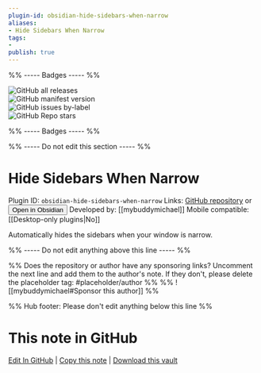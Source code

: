 ```yaml
---
plugin-id: obsidian-hide-sidebars-when-narrow
aliases:
- Hide Sidebars When Narrow
tags: 
- 
publish: true
---
```


%% ----- Badges ----- %%

![GitHub all releases](https://img.shields.io/github/downloads/mybuddymichael/obsidian-hide-sidebars-when-narrow/total?color=573E7A&logo=github&style=for-the-badge)   
![GitHub manifest version](https://img.shields.io/github/manifest-json/v/mybuddymichael/obsidian-hide-sidebars-when-narrow?color=573E7A&logo=github&style=for-the-badge)   
![GitHub issues by-label](https://img.shields.io/github/issues/mybuddymichael/obsidian-hide-sidebars-when-narrow/help%20wanted?color=573E7A&logo=github&style=for-the-badge)   
![GitHub Repo stars](https://img.shields.io/github/stars/mybuddymichael/obsidian-hide-sidebars-when-narrow?color=573E7A&logo=github&style=for-the-badge)

%% ----- Badges ----- %%

%% ----- Do not edit this section ----- %%

# Hide Sidebars When Narrow

Plugin ID: `obsidian-hide-sidebars-when-narrow`
Links: [GitHub repository](https://github.com/mybuddymichael/obsidian-hide-sidebars-when-narrow) or [<button id=HH>Open in Obsidian</button>](obsidian://show-plugin?id=obsidian-hide-sidebars-when-narrow)
Developed by: [[mybuddymichael]]
Mobile compatible: [[Desktop-only plugins|No]]

Automatically hides the sidebars when your window is narrow.

%% ----- Do not edit anything above this line ----- %% 

%% Does the repository or author have any sponsoring links? Uncomment the next line and add them to the author's note. If they don't, please delete the placeholder tag: #placeholder/author %%
%% ![[mybuddymichael#Sponsor this author]] %%

%% Hub footer: Please don't edit anything below this line %%

# This note in GitHub

<span class="git-footer">[Edit In GitHub](https://github.dev/obsidian-community/obsidian-hub/blob/main/02%20-%20Community%20Expansions/02.05%20All%20Community%20Expansions/Plugins/obsidian-hide-sidebars-when-narrow.md "git-hub-edit-note") | [Copy this note](https://raw.githubusercontent.com/obsidian-community/obsidian-hub/main/02%20-%20Community%20Expansions/02.05%20All%20Community%20Expansions/Plugins/obsidian-hide-sidebars-when-narrow.md "git-hub-copy-note") | [Download this vault](https://github.com/obsidian-community/obsidian-hub/archive/refs/heads/main.zip "git-hub-download-vault") </span>
